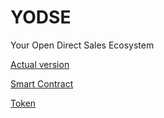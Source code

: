 # YODSE
Your Open Direct Sales Ecosystem

[Actual version](https://github.com/PillarDevelopment/YODSE/blob/master/ver_3.0._YODSE.sol)

[Smart Contract](https://rinkeby.etherscan.io/address/0x461ec29886cb5018c1e92f3c4f7f4b11c527806a)

[Token](https://rinkeby.etherscan.io/token/0x461ec29886cb5018c1e92f3c4f7f4b11c527806a#balances)

